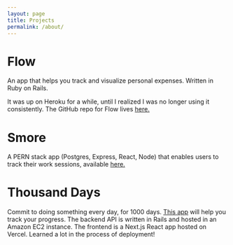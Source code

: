 ```yaml
---
layout: page
title: Projects 
permalink: /about/
---
```


# Flow

An app that helps you track and visualize personal expenses. Written in Ruby on Rails. 

It was up on Heroku for a while, until I realized I was no longer using it consistently. The GitHub repo for Flow lives [here.](https://github.com/chrisaugust/Flow)

# Smore

A PERN stack app (Postgres, Express, React, Node) that enables users to track their work sessions, available [here.](https://intense-inlet-27210-0519dd6f66ca.herokuapp.com/)


# Thousand Days

Commit to doing something every day, for 1000 days. [This app](https://thousand-days-frontend.vercel.app/) will help you track your progress. The backend API is written in Rails and hosted in an Amazon EC2 instance. The frontend is a Next.js React app hosted on Vercel. Learned a lot in the process of deployment! 
